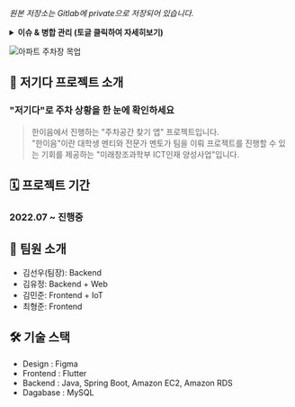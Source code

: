 _원본 저장소는 Gitlab에 private으로 저장되어 있습니다._

<details><summary><b>이슈 & 병합 관리 (토글 클릭하여 자세히보기)</b></summary>

## 이슈 관리
기능 또는 버그 별로 이슈를 생성하고, "작업 종류/작업 내용/작업자" 형식으로 브랜치를 만들어 개발했습니다.
<img width="600" alt="Screen Shot 2022-09-22 at 2 00 37 AM" src="https://user-images.githubusercontent.com/68562176/191566543-9005806a-e85c-44ae-b1af-552f9dd07393.png">

## 병합 관리
Merge Request를 통해 리뷰 후 작업 내용을 병합했습니다.

<img width="500" alt="Screen Shot 2022-09-22 at 2 02 44 AM" src="https://user-images.githubusercontent.com/68562176/191566887-25b77a09-c2bb-4f99-87ce-0b522633690a.png"><img width="500" alt="Screen Shot 2022-09-22 at 2 05 54 AM" src="https://user-images.githubusercontent.com/68562176/191567445-02f9bd04-2d47-4456-8a37-6a6895ee06fa.png">

</details>

![아파트 주차장 목업](https://user-images.githubusercontent.com/68562176/191567807-35575df5-278f-4674-a3d6-fffced1b6eeb.png)

## 📱 저기다 프로젝트 소개
### "저기다"로 주차 상황을 한 눈에 확인하세요


> 한이음에서 진행하는 "주차공간 찾기 앱" 프로젝트입니다.   
"한이음"이란 대학생 멘티와 전문가 멘토가 팀을 이뤄 프로젝트를 진행할 수 있는 기회를 제공하는 "미래창조과학부 ICT인재 양성사업"입니다.

## 🗓 프로젝트 기간
### 2022.07 ~ 진행중

## 👤 팀원 소개
* 김선우(팀장): Backend
* 김유정: Backend + Web
* 김민준: Frontend + IoT
* 최형준: Frontend

## 🛠 기술 스택
* Design : Figma
* Frontend : Flutter
* Backend : Java, Spring Boot, Amazon EC2, Amazon RDS
* Dagabase : MySQL